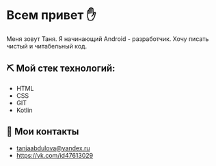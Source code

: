 # Всем привет :hand:


 Меня зовут Таня. Я начинающий Android - разработчик. Хочу писать чистый и читабельный код. 

## :pick: Мой стек технологий:

- HTML
- CSS
- GIT
- Kotlin

## :pencil: Мои контакты

- tanjaabdulova@yandex.ru
- https://vk.com/id47613029
